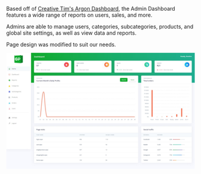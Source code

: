 Based off of [Creative Tim's Argon Dashboard](https://www.creative-tim.com/product/argon-dashboard-asp-net), the Admin Dashboard features a wide range of reports on users, sales, and more.

Admins are able to manage users, categories, subcategories, products, and global site settings, as well as view data and reports.

Page design was modified to suit our needs.


<p align="center">
      <img width="700" src="/GreenPantry/AdminFrontend/dash.jpeg">
</p>
